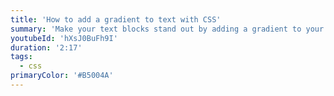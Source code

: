 ```yaml
---
title: 'How to add a gradient to text with CSS'
summary: 'Make your text blocks stand out by adding a gradient to your text with CSS.'
youtubeId: 'hXsJ0BuFh9I'
duration: '2:17'
tags:
  - css
primaryColor: '#B5004A'
---
```

